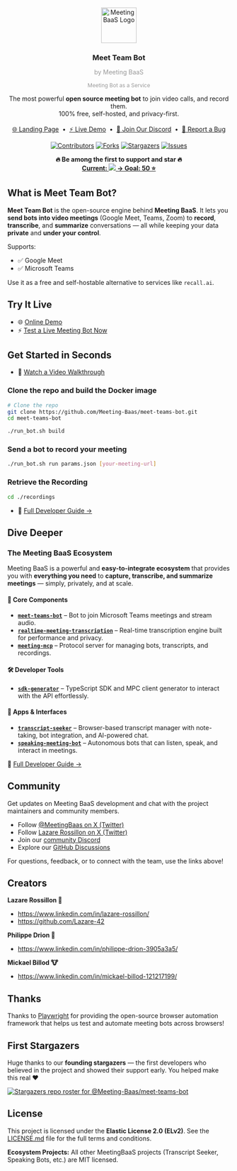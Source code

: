 <a id="readme-top"></a>

<!-- PROJECT LOGO -->
<br />
<div align="center">
  <a href="https://github.com/Meeting-Baas">
    <img src="https://avatars.githubusercontent.com/u/141436269?s=200&v=4" alt="MeetingBaaS Logo" width="80" height="80">
  </a>

  <h3 align="center" style="margin-bottom: 0;">Meet Team Bot</h3>
  <p align="center" style="color: #999999; font-size: 14px;">by Meeting BaaS</p>
   <p align="center" style="color: #999999; font-size: 12px;">Meeting Bot as a Service</p>

  <p align="center">
    The most powerful <strong>open source meeting bot</strong> to join video calls, and record them.
    <br />
    100% free, self-hosted, and privacy-first.
    <br /><br />
    <a href="https://www.meetingbaas.com">🌐 Landing Page</a>
    &nbsp;•&nbsp;
    <a href="https://www.meetingbaas.com/demo">⚡ Live Demo</a>
    &nbsp;•&nbsp;
    <a href="https://discord.com/invite/dsvFgDTr6c">💬 Join Our Discord</a>
    &nbsp;•&nbsp;
    <a href="https://github.com/Meeting-Baas/meet-teams-bot/issues/new?labels=bug&template=bug_report.md">🐛 Report a Bug</a>
  </p>

  [![Contributors][contributors-shield]][contributors-url]
  [![Forks][forks-shield]][forks-url]
  [![Stargazers][stars-shield]][stars-url]
  [![Issues][issues-shield]][issues-url]

</div>

<p align="center">
  <b>🔥 Be among the first to support and star 🔥</b><br>
  <a href="https://github.com/Meeting-Baas/meet-teams-bot/stargazers">
    <b>Current: <img src="https://img.shields.io/github/stars/Meeting-Baas/meet-teams-bot?style=social" /> → Goal: 50 ⭐️</b>
  </a>
</p>

## What is Meet Team Bot?

**Meet Team Bot** is the open-source engine behind **Meeting BaaS**.
It lets you **send bots into video meetings** (Google Meet, Teams, Zoom) to **record**, **transcribe**, and **summarize** conversations — all while keeping your data **private** and **under your control**.

Supports:

- ✅ Google Meet
- ✅ Microsoft Teams

Use it as a free and self-hostable alternative to services like `recall.ai`.


## Try It Live

* 🌐 [Online Demo](https://your-demo-url.com)
* ⚡ [Test a Live Meeting Bot Now](https://your-demo-url.com/live)


## Get Started in Seconds

* 🎥 [Watch a Video Walkthrough](https://your-video-url.com)

### Clone the repo and build the Docker image

```bash
# Clone the repo
git clone https://github.com/Meeting-Baas/meet-teams-bot.git
cd meet-teams-bot

./run_bot.sh build
```

### Send a bot to record your meeting

```bash
./run_bot.sh run params.json [your-meeting-url]
```

### Retrieve the Recording

```bash
cd ./recordings
```

* 📘 [Full Developer Guide →](https://docs.meetingbaas.com/)


## Dive Deeper

### The Meeting BaaS Ecosystem

Meeting BaaS is a powerful and **easy-to-integrate ecosystem** that provides you with **everything you need** to **capture, transcribe, and summarize meetings** — simply, privately, and at scale.

#### 🧩 Core Components

* **[`meet-teams-bot`](https://github.com/Meeting-Baas/meet-teams-bot)** – Bot to join Microsoft Teams meetings and stream audio.
* **[`realtime-meeting-transcription`](https://github.com/Meeting-Baas/realtime-meeting-transcription)** – Real-time transcription engine built for performance and privacy.
* **[`meeting-mcp`](https://github.com/Meeting-Baas/meeting-mcp)** – Protocol server for managing bots, transcripts, and recordings.

#### 🛠 Developer Tools

* **[`sdk-generator`](https://github.com/Meeting-Baas/sdk-generator)** – TypeScript SDK and MPC client generator to interact with the API effortlessly.

#### 📂 Apps & Interfaces

* **[`transcript-seeker`](https://github.com/Meeting-Baas/transcript-seeker)** – Browser-based transcript manager with note-taking, bot integration, and AI-powered chat.
* **[`speaking-meeting-bot`](https://github.com/Meeting-Baas/speaking-meeting-bot)** – Autonomous bots that can listen, speak, and interact in meetings.

📘 [Full Developer Guide →](https://docs.meetingbaas.com/)


## Community

Get updates on Meeting BaaS development and chat with the project maintainers and community members.

- Follow [@MeetingBaas on X (Twitter)](https://twitter.com/MeetingBaas)
- Follow [Lazare Rossillon on X (Twitter)](https://twitter.com/LaRossillon)
- Join our [community Discord](https://discord.com/invite/dsvFgDTr6c)
- Explore our [GitHub Discussions](https://github.com/Meeting-Baas/meet-teams-bot/discussions)

For questions, feedback, or to connect with the team, use the links above!


## Creators

**Lazare Rossillon 🐰**

- <https://www.linkedin.com/in/lazare-rossillon/>
- <https://github.com/Lazare-42>

**Philippe Drion 🦙**

- <https://www.linkedin.com/in/philippe-drion-3905a3a5/>

**Mickael Billod 🐮**

- <https://www.linkedin.com/in/mickael-billod-121217199/>


## Thanks

Thanks to [Playwright](https://github.com/microsoft/playwright) for providing the open-source browser automation framework that helps us test and automate meeting bots across browsers!

## First Stargazers

Huge thanks to our **founding stargazers** — the first developers who believed in the project and showed their support early. You helped make this real ❤️

[![Stargazers repo roster for @Meeting-Baas/meet-teams-bot](https://reporoster.com/stars/Meeting-Baas/meet-teams-bot)](https://github.com/Meeting-Baas/meet-teams-bot/stargazers)

## License

This project is licensed under the **Elastic License 2.0 (ELv2)**. See the [LICENSE.md](LICENSE.md) file for the full terms and conditions.

**Ecosystem Projects:** All other MeetingBaaS projects (Transcript Seeker, Speaking Bots, etc.) are MIT licensed.

<!-- MARKDOWN LINKS & IMAGES -->
<!-- https://www.markdownguide.org/basic-syntax/#reference-style-links -->

[contributors-shield]: https://img.shields.io/github/contributors/Meeting-Baas/meet-teams-bot.svg?style=for-the-badge
[contributors-url]: https://github.com/Meeting-Baas/meet-teams-bot/graphs/contributors

[forks-shield]: https://img.shields.io/github/forks/Meeting-Baas/meet-teams-bot.svg?style=for-the-badge
[forks-url]: https://github.com/Meeting-Baas/meet-teams-bot/network/members

[stars-shield]: https://img.shields.io/github/stars/Meeting-Baas/meet-teams-bot.svg?style=for-the-badge
[stars-url]: https://github.com/Meeting-Baas/meet-teams-bot/stargazers

[issues-shield]: https://img.shields.io/github/issues/Meeting-Baas/meet-teams-bot.svg?style=for-the-badge
[issues-url]: https://github.com/Meeting-Baas/meet-teams-bot/issues

[license-shield]: https://img.shields.io/github/license/Meeting-Baas/meet-teams-bot.svg?style=for-the-badge
[license-url]: https://github.com/Meeting-Baas/meet-teams-bot/blob/master/LICENSE
